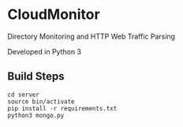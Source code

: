 # CloudMonitor

Directory Monitoring and HTTP Web Traffic Parsing

Developed in Python 3

## Build Steps
```
cd server
source bin/activate
pip install -r requirements.txt
python3 mongo.py
```
